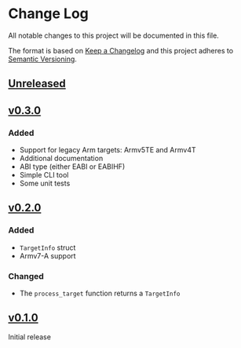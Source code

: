 # Change Log

All notable changes to this project will be documented in this file.

The format is based on [Keep a Changelog](http://keepachangelog.com/)
and this project adheres to [Semantic Versioning](http://semver.org/).

## [Unreleased]

## [v0.3.0]

### Added

- Support for legacy Arm targets: Armv5TE and Armv4T
- Additional documentation
- ABI type (either EABI or EABIHF)
- Simple CLI tool
- Some unit tests

## [v0.2.0]

### Added

* `TargetInfo` struct
* Armv7-A support

### Changed

* The `process_target` function returns a `TargetInfo`

## [v0.1.0]

Initial release

[Unreleased]: https://github.com/rust-embedded/cortex-ar/compare/arm-targets-v0.3.0...HEAD
[v0.3.0]: https://github.com/rust-embedded/cortex-ar/compare/arm-targets-v0.2.0...arm-targets-v0.3.0
[v0.2.0]: https://github.com/rust-embedded/cortex-ar/compare/arm-targets-v0.1.0...arm-targets-v0.2.0
[v0.1.0]: https://github.com/rust-embedded/cortex-ar/releases/tag/arm-targets-v0.1.0
